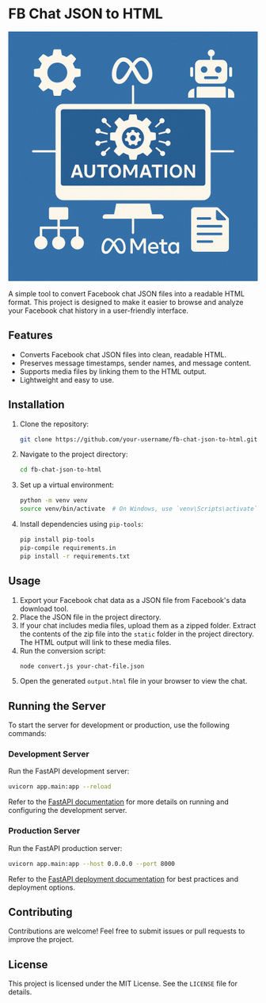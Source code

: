 # FB Chat JSON to HTML

![FB Chat JSON to HTML](image.png)

A simple tool to convert Facebook chat JSON files into a readable HTML format. This project is designed to make it easier to browse and analyze your Facebook chat history in a user-friendly interface.

## Features

- Converts Facebook chat JSON files into clean, readable HTML.
- Preserves message timestamps, sender names, and message content.
- Supports media files by linking them to the HTML output.
- Lightweight and easy to use.

## Installation

1. Clone the repository:
    ```bash
    git clone https://github.com/your-username/fb-chat-json-to-html.git
    ```
2. Navigate to the project directory:
    ```bash
    cd fb-chat-json-to-html
    ```
3. Set up a virtual environment:
    ```bash
    python -m venv venv
    source venv/bin/activate  # On Windows, use `venv\Scripts\activate`
    ```
4. Install dependencies using `pip-tools`:
    ```bash
    pip install pip-tools
    pip-compile requirements.in
    pip install -r requirements.txt
    ```

## Usage

1. Export your Facebook chat data as a JSON file from Facebook's data download tool.
2. Place the JSON file in the project directory.
3. If your chat includes media files, upload them as a zipped folder. Extract the contents of the zip file into the `static` folder in the project directory. The HTML output will link to these media files.
4. Run the conversion script:
    ```bash
    node convert.js your-chat-file.json
    ```
5. Open the generated `output.html` file in your browser to view the chat.

## Running the Server

To start the server for development or production, use the following commands:

### Development Server
Run the FastAPI development server:
```bash
uvicorn app.main:app --reload
```
Refer to the [FastAPI documentation](https://fastapi.tiangolo.com/) for more details on running and configuring the development server.

### Production Server
Run the FastAPI production server:
```bash
uvicorn app.main:app --host 0.0.0.0 --port 8000
```
Refer to the [FastAPI deployment documentation](https://fastapi.tiangolo.com/deployment/) for best practices and deployment options.

## Contributing

Contributions are welcome! Feel free to submit issues or pull requests to improve the project.

## License

This project is licensed under the MIT License. See the `LICENSE` file for details.